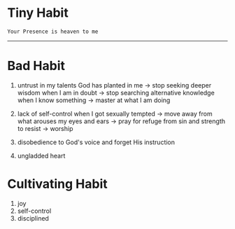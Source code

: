 # Tiny Habit
`Your Presence is heaven to me`

---

# Bad Habit
1. untrust in my talents God has planted in me
-> stop seeking deeper wisdom when I am in doubt
-> stop searching alternative knowledge when I know something
-> master at what I am doing 

2. lack of self-control when I got sexually tempted
-> move away from what arouses my eyes and ears
-> pray for refuge from sin and strength to resist
-> worship 

3. disobedience to God's voice and forget His instruction
4. ungladded heart



# Cultivating Habit
1. joy
2. self-control
3. disciplined